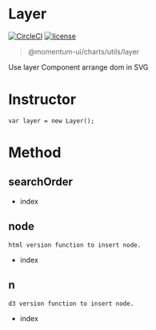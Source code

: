 # Layer

[![CircleCI](https://img.shields.io/circleci/project/github/momentum-design/momentum-ui/master.svg)](https://circleci.com/gh/momentum-design/momentum-ui/)
[![license](https://img.shields.io/github/license/momentum-design/momentum-ui.svg?color=blueviolet)](https://github.com/momentum-design/momentum-ui/blob/master/charts/LICENSE)

> @momentum-ui/charts/utils/layer

Use layer Component arrange dom in SVG

# Instructor

```
var layer = new Layer();
```

# Method


## searchOrder

+ index

## node

	html version function to insert node.

+ index

## n

	d3 version function to insert node.

+ index
